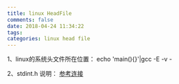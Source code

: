 ```yaml
---
title: linux HeadFile
comments: false
date: 2018-04-24 11:34:22
tags:
categories: linux head file
---
```


1、linux的系统头文件所在位置：
   echo 'main(){}'|gcc -E -v -

2、stdint.h 说明：
   [参考连接](https://blog.csdn.net/yucan1001/article/details/7470905)


